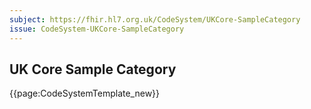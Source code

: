 ```yaml
---
subject: https://fhir.hl7.org.uk/CodeSystem/UKCore-SampleCategory
issue: CodeSystem-UKCore-SampleCategory
---
```

## UK Core Sample Category

{{page:CodeSystemTemplate_new}}